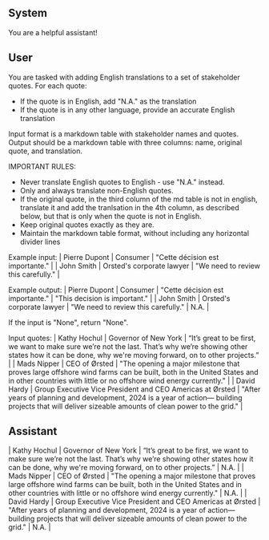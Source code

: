 ## System

You are a helpful assistant!

## User


You are tasked with adding English translations to a set of stakeholder quotes. For each quote:
- If the quote is in English, add "N.A." as the translation
- If the quote is in any other language, provide an accurate English translation

Input format is a markdown table with stakeholder names and quotes.
Output should be a markdown table with three columns: name, original quote, and translation.

IMPORTANT RULES:
- Never translate English quotes to English - use "N.A." instead.
- Only and always translate non-English quotes.
- If the original quote, in the third column of the md table is not in english, translate it and add the tranlsation in the 4th column, as described below, but that is only when the quote is not in English.
- Keep original quotes exactly as they are.
- Maintain the markdown table format, without including any horizontal divider lines

Example input:
| Pierre Dupont | Consumer | "Cette décision est importante." |
| John Smith | Orsted's corporate lawyer | "We need to review this carefully." |

Example output:
| Pierre Dupont | Consumer | "Cette décision est importante." | "This decision is important." |
| John Smith | Orsted's corporate lawyer | "We need to review this carefully." | N.A. |

If the input is "None", return "None".

Input quotes:
| Kathy Hochul | Governor of New York | “It’s great to be first, we want to make sure we’re not the last. That’s why we’re showing other states how it can be done, why we're moving forward, on to other projects.” |
| Mads Nipper | CEO of Ørsted | "The opening a major milestone that proves large offshore wind farms can be built, both in the United States and in other countries with little or no offshore wind energy currently." |
| David Hardy | Group Executive Vice President and CEO Americas at Ørsted | "After years of planning and development, 2024 is a year of action— building projects that will deliver sizeable amounts of clean power to the grid." |
        

## Assistant

| Kathy Hochul | Governor of New York | “It’s great to be first, we want to make sure we’re not the last. That’s why we’re showing other states how it can be done, why we're moving forward, on to other projects.” | N.A. |
| Mads Nipper | CEO of Ørsted | "The opening a major milestone that proves large offshore wind farms can be built, both in the United States and in other countries with little or no offshore wind energy currently." | N.A. |
| David Hardy | Group Executive Vice President and CEO Americas at Ørsted | "After years of planning and development, 2024 is a year of action— building projects that will deliver sizeable amounts of clean power to the grid." | N.A. |

